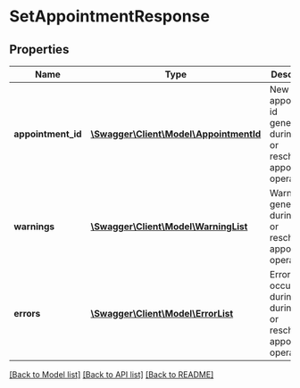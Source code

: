 # SetAppointmentResponse

## Properties
Name | Type | Description | Notes
------------ | ------------- | ------------- | -------------
**appointment_id** | [**\Swagger\Client\Model\AppointmentId**](AppointmentId.md) | New appointment id generated during add or reschedule appointment operation. | [optional] 
**warnings** | [**\Swagger\Client\Model\WarningList**](WarningList.md) | Warnings generated during add or reschedule appointment operation. | [optional] 
**errors** | [**\Swagger\Client\Model\ErrorList**](ErrorList.md) | Errors occurred during during add or reschedule appointment operation. | [optional] 

[[Back to Model list]](../README.md#documentation-for-models) [[Back to API list]](../README.md#documentation-for-api-endpoints) [[Back to README]](../README.md)


